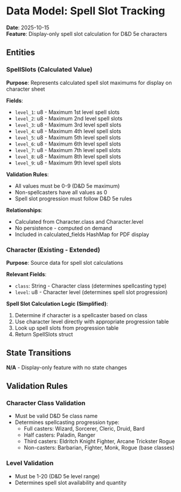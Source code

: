 # Data Model: Spell Slot Tracking

**Date**: 2025-10-15  
**Feature**: Display-only spell slot calculation for D&D 5e characters

## Entities

### SpellSlots (Calculated Value)
**Purpose**: Represents calculated spell slot maximums for display on character sheet

**Fields**:
- `level_1`: u8 - Maximum 1st level spell slots
- `level_2`: u8 - Maximum 2nd level spell slots  
- `level_3`: u8 - Maximum 3rd level spell slots
- `level_4`: u8 - Maximum 4th level spell slots
- `level_5`: u8 - Maximum 5th level spell slots
- `level_6`: u8 - Maximum 6th level spell slots
- `level_7`: u8 - Maximum 7th level spell slots
- `level_8`: u8 - Maximum 8th level spell slots
- `level_9`: u8 - Maximum 9th level spell slots

**Validation Rules**:
- All values must be 0-9 (D&D 5e maximum)
- Non-spellcasters have all values as 0
- Spell slot progression must follow D&D 5e rules

**Relationships**:
- Calculated from Character.class and Character.level
- No persistence - computed on demand
- Included in calculated_fields HashMap for PDF display

### Character (Existing - Extended)
**Purpose**: Source data for spell slot calculations

**Relevant Fields**:
- `class`: String - Character class (determines spellcasting type)
- `level`: u8 - Character level (determines spell slot progression)

**Spell Slot Calculation Logic (Simplified)**:
1. Determine if character is a spellcaster based on class
2. Use character level directly with appropriate progression table
3. Look up spell slots from progression table
4. Return SpellSlots struct

## State Transitions

**N/A** - Display-only feature with no state changes

## Validation Rules

### Character Class Validation
- Must be valid D&D 5e class name
- Determines spellcasting progression type:
  - Full casters: Wizard, Sorcerer, Cleric, Druid, Bard
  - Half casters: Paladin, Ranger  
  - Third casters: Eldritch Knight Fighter, Arcane Trickster Rogue
  - Non-casters: Barbarian, Fighter, Monk, Rogue (base classes)

### Level Validation  
- Must be 1-20 (D&D 5e level range)
- Determines spell slot availability and quantity
